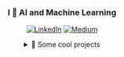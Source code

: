 <div align="center">
<h3>I 💛 AI and Machine Learning</h3>
<!--
 [![Twitter](https://img.shields.io/badge/Twitter-%23000000.svg?style=for-the-badge&logo=X&logoColor=white)](https://twitter.com/imdmedhi)
 -->
 
 [![LinkedIn](https://img.shields.io/badge/LinkedIn-0077B5?style=for-the-badge&logo=linkedin&logoColor=white)](https://www.linkedin.com/in/dipankarmedhi/)
 [![Medium](https://img.shields.io/badge/Medium-12100E?style=for-the-badge&logo=medium&logoColor=white)](https://medium.com/@dipankarmedh1)

 <!--
 [![Newsletter](https://img.shields.io/badge/NewsLetter-F47521?style=for-the-badge&logoColor=white)](https://aimatrix.substack.com/)

 -->


<details>
<summary>🚀 Some cool projects</summary>
 <br>
 <table style="width: 100%; table-layout: fixed;">
  <tr>
   <td style="text-align: center; vertical-align: top;"> <!-- comment -->
      <h3><a href="https://github.com/d1pankarmedhi/captionAI">CaptionAI</a></h3>
       <img src="https://private-user-images.githubusercontent.com/136924835/349441908-a379833a-8c90-462e-998d-752c1d6e9f75.png?jwt=eyJhbGciOiJIUzI1NiIsInR5cCI6IkpXVCJ9.eyJpc3MiOiJnaXRodWIuY29tIiwiYXVkIjoicmF3LmdpdGh1YnVzZXJjb250ZW50LmNvbSIsImtleSI6ImtleTUiLCJleHAiOjE3MjEyMjM0OTUsIm5iZiI6MTcyMTIyMzE5NSwicGF0aCI6Ii8xMzY5MjQ4MzUvMzQ5NDQxOTA4LWEzNzk4MzNhLThjOTAtNDYyZS05OThkLTc1MmMxZDZlOWY3NS5wbmc_WC1BbXotQWxnb3JpdGhtPUFXUzQtSE1BQy1TSEEyNTYmWC1BbXotQ3JlZGVudGlhbD1BS0lBVkNPRFlMU0E1M1BRSzRaQSUyRjIwMjQwNzE3JTJGdXMtZWFzdC0xJTJGczMlMkZhd3M0X3JlcXVlc3QmWC1BbXotRGF0ZT0yMDI0MDcxN1QxMzMzMTVaJlgtQW16LUV4cGlyZXM9MzAwJlgtQW16LVNpZ25hdHVyZT1lYWE0NDBmZDMwMmExNGU1ZjQyOGI5OTBlNjM0NGU2NjZhNzQ4OWUyZTkxZTBjOTVmNjdmNGMwMTFmY2M3ZGMzJlgtQW16LVNpZ25lZEhlYWRlcnM9aG9zdCZhY3Rvcl9pZD0wJmtleV9pZD0wJnJlcG9faWQ9MCJ9.vjovw_rUTXAVMlde-bkBE1cfGvHjEIQnGSavtQ-AlZU" alt="parsing-document" style="width: 200px; height: 200px;">
      <p>Understand non-textual context<br>using open-source models.</p>
   </td>
   <td style="text-align: center; vertical-align: top;"> <!-- comment -->
      <h3><a href="https://github.com/d1pankarmedhi/captionAI">PicaChain</a></h3>
       <img src="https://github.com/user-attachments/assets/8965d308-6bc7-42c1-b00d-c2e12d8f7ef0" alt="parsing-document" style="width: 200px; height: 200px;">
      <p>Build quick LLM pipelines <br>for all your AI applications</p>
   </td>
    <td style="text-align: center; vertical-align: top;"> <!-- comment -->
      <h3><a href="https://github.com/d1pankarmedhi/captionAI">LegalSummarizer</a></h3>
       <img src="https://private-user-images.githubusercontent.com/136924835/296476548-4968735b-b3a8-4633-8edd-6b8bed7ba558.png?jwt=eyJhbGciOiJIUzI1NiIsInR5cCI6IkpXVCJ9.eyJpc3MiOiJnaXRodWIuY29tIiwiYXVkIjoicmF3LmdpdGh1YnVzZXJjb250ZW50LmNvbSIsImtleSI6ImtleTUiLCJleHAiOjE3MjEyMjM4NjksIm5iZiI6MTcyMTIyMzU2OSwicGF0aCI6Ii8xMzY5MjQ4MzUvMjk2NDc2NTQ4LTQ5Njg3MzViLWIzYTgtNDYzMy04ZWRkLTZiOGJlZDdiYTU1OC5wbmc_WC1BbXotQWxnb3JpdGhtPUFXUzQtSE1BQy1TSEEyNTYmWC1BbXotQ3JlZGVudGlhbD1BS0lBVkNPRFlMU0E1M1BRSzRaQSUyRjIwMjQwNzE3JTJGdXMtZWFzdC0xJTJGczMlMkZhd3M0X3JlcXVlc3QmWC1BbXotRGF0ZT0yMDI0MDcxN1QxMzM5MjlaJlgtQW16LUV4cGlyZXM9MzAwJlgtQW16LVNpZ25hdHVyZT05M2MxZjg3OTYyMTg1MzUwNzk0MTY5YjU1NGQ4ZGJmMGE2YTRhMjczZjhkYTFiZmExNmExYmE2MzM2NTBjMjIyJlgtQW16LVNpZ25lZEhlYWRlcnM9aG9zdCZhY3Rvcl9pZD0wJmtleV9pZD0wJnJlcG9faWQ9MCJ9.dgINADjtCTllZucBSXZ6b9urghcqLvRi36vn4OjJYJ8" alt="parsing-document" style="width: 200px; height: 200px;">
      <p>Context aware summarizer<br>for contracts and agreements.</p>
   </td>
  </tr>
  <tr>
   <td style="text-align: center; vertical-align: top;"> <!-- comment -->
      <h3><a href="https://github.com/d1pankarmedhi/document_parsing">Document Parsing</a></h3>
       <img src="https://github.com/d1pankarmedhi/document_parsing/assets/136924835/33806ef6-b5ba-4f42-a240-cfa727fb21bb" alt="parsing-document" style="width: 200px; height: 200px;">
      <p>Parsing documents with<br>different tools and techniques</p>
    </td>
    <td style="text-align: center; vertical-align: top;"> <!-- comment -->
      <h3><a href="https://github.com/d1pankarmedhi/image-search-engine">Image Search Engine</a></h3>
       <img src="https://i.ibb.co/P9rtCWT/image.png" alt="img-search-engine" style="width: 200px; height: 200px;">
      <p>Vector image search using<br>S3 and Pinecone/chroma</p>
    </td>
    <td style="text-align: center; vertical-align: top;">
      <h3><a href="https://github.com/d1pankarmedhi/ViT-vision-transformer">Vision transformer</a></h3>
      <img src="https://private-user-images.githubusercontent.com/136924835/302986821-bff5e439-9655-4831-b3e5-19d6c0dcb52a.png?jwt=eyJhbGciOiJIUzI1NiIsInR5cCI6IkpXVCJ9.eyJpc3MiOiJnaXRodWIuY29tIiwiYXVkIjoicmF3LmdpdGh1YnVzZXJjb250ZW50LmNvbSIsImtleSI6ImtleTUiLCJleHAiOjE3MjAwMjkzMDksIm5iZiI6MTcyMDAyOTAwOSwicGF0aCI6Ii8xMzY5MjQ4MzUvMzAyOTg2ODIxLWJmZjVlNDM5LTk2NTUtNDgzMS1iM2U1LTE5ZDZjMGRjYjUyYS5wbmc_WC1BbXotQWxnb3JpdGhtPUFXUzQtSE1BQy1TSEEyNTYmWC1BbXotQ3JlZGVudGlhbD1BS0lBVkNPRFlMU0E1M1BRSzRaQSUyRjIwMjQwNzAzJTJGdXMtZWFzdC0xJTJGczMlMkZhd3M0X3JlcXVlc3QmWC1BbXotRGF0ZT0yMDI0MDcwM1QxNzUwMDlaJlgtQW16LUV4cGlyZXM9MzAwJlgtQW16LVNpZ25hdHVyZT1kOWU3MWJhMzQwYmI0YzM4YzRkNWJiNjZhOTZlZmQ0YTNiZTVkYjhhYWJlZGVjOGRmZWQwMzA3MDdiNDQwNTBiJlgtQW16LVNpZ25lZEhlYWRlcnM9aG9zdCZhY3Rvcl9pZD0wJmtleV9pZD0wJnJlcG9faWQ9MCJ9.kFaj-hmsn-QJV2Gkvpz79Mtf3ILF9Zd5gz3HNcNLsNU" alt="brand-classification" style="width: 200px; height: 200px;">
      <p>Shoe brand classifier<br>using vision transformer</p>
    </td>
    <td style="text-align: center; vertical-align: top;">
      <h3><a href="https://github.com/d1pankarmedhi/fine-tuning-llm">Fine tune LLMs</a></h3>
      <img src="https://i.ibb.co/FJtK50K/image.png" alt="fine-tuning" style="width: 200px; height: 200px;">
      <p>Collection of llm fine-tuning<br> notebooks and code samples</p>
    </td>

  </tr>
  <tr>
    <td style="text-align: center;">
      <h3><a href="https://github.com/d1pankarmedhi/ghr">ghr</a></h3>
      <img src="https://i.ibb.co/dK90Q2r/image.png" alt="preview-img" style="width: 200px; height: 200px;">
      <p>A rust cli tool for generating<br> boilerplate code templates</p>
    </td>
    <td style="text-align: center; vertical-align: top;"> <!-- comment -->
      <h3><a href="https://github.com/d1pankarmedhi/image-search-engine">Vechicle counting</a></h3>
       <img src="https://i.ibb.co/F6bt7v8/car-tracking.gif" alt="vehicle-counting" style="width: 200px; height: 200px;">
      <p>Tracking and Counting<br>vechicles on road</p>
    </td>
    <td style="text-align: center; vertical-align: top;">
      <h3><a href="https://github.com/d1pankarmedhi/rsearch-engine">Rust Text search engine</a></h3>
      <img src="https://i.ibb.co/4RMHWL4/image.png" alt="brand-classification" style="width: 200px; height: 200px;">
      <p>Text search engine built<br>with rust and actix-web</p>
    </td>
    <td style="text-align: center; vertical-align: top;">
      <h3><a href="https://github.com/d1pankarmedhi/autonomous-vehicle">Autonomous vehicle</a></h3>
      <img src="https://github.com/Dipankar-Medhi/self-driving-car/raw/master/driving_gif.gif" alt="fine-tuning" style="width: 200px; height: 200px;">
      <p>Autonomous car with tensorflow</p>
    </td>
    
  </tr>
 
</table>
</details>
</div>




